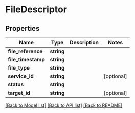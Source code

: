 # FileDescriptor

## Properties
Name | Type | Description | Notes
------------ | ------------- | ------------- | -------------
**file_reference** | **string** |  | 
**file_timestamp** | **string** |  | 
**file_type** | **string** |  | 
**service_id** | **string** |  | [optional] 
**status** | **string** |  | 
**target_id** | **string** |  | [optional] 

[[Back to Model list]](../README.md#documentation-for-models) [[Back to API list]](../README.md#documentation-for-api-endpoints) [[Back to README]](../README.md)


